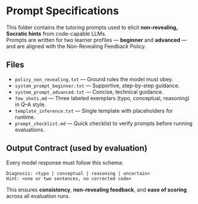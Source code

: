 # Prompt Specifications

This folder contains the tutoring prompts used to elicit **non-revealing, Socratic hints** from code-capable LLMs.  
Prompts are written for two learner profiles — **beginner** and **advanced** — and are aligned with the Non-Revealing Feedback Policy.

## Files
- `policy_non_revealing.txt` — Ground rules the model must obey.  
- `system_prompt_beginner.txt` — Supportive, step-by-step guidance.  
- `system_prompt_advanced.txt` — Concise, technical guidance.  
- `few_shots.md` — Three labeled exemplars (typo, conceptual, reasoning) in Q–A style.  
- `template_inference.txt` — Single template with placeholders for runtime.  
- `prompt_checklist.md` — Quick checklist to verify prompts before running evaluations.

## Output Contract (used by evaluation)
Every model response must follow this schema:
```
Diagnosis: <typo | conceptual | reasoning | uncertain>
Hint: <one or two sentences, no corrected code>
```

This ensures **consistency**, **non-revealing feedback**, and **ease of scoring** across all evaluation runs.
